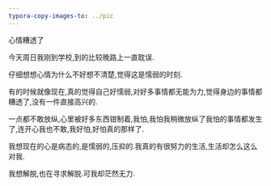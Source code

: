 ```yaml
---
typora-copy-images-to: ../pic
---
```


心情糟透了

今天周日我刚到学校,到的比较晚路上一直耽误.

仔细想想心情为什么不好想不清楚,觉得这是懦弱的时刻.

有的时候就像现在,真的觉得自己好懦弱,对好多事情都无能为力,觉得身边的事情都糟透了,没有一件直接高兴的.

一点都不敢放纵,心里被好多东西钳制着,我怕,我怕我稍微放纵了我怕的事情都发生了,连开心我也不敢,我好怕,好怕真的那样了.

我想现在的心是病态的,是懦弱的,压抑的.我真的有很努力的生活,生活却怎么这么对我.

我想解脱,也在寻求解脱.可我却茫然无力.